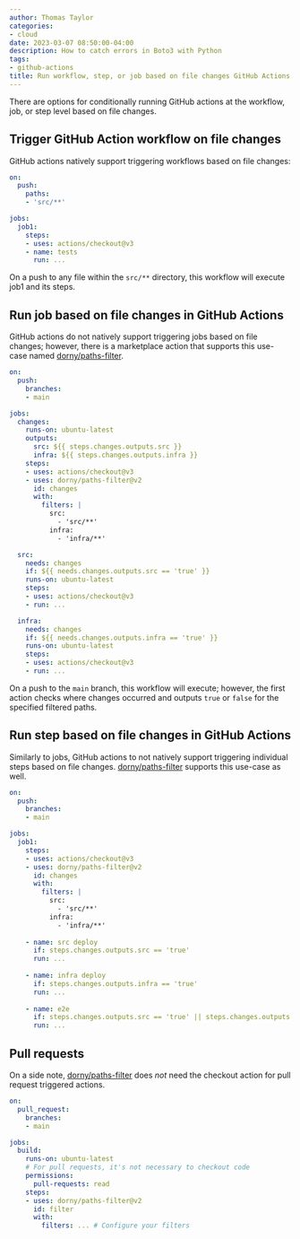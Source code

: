 ```yaml
---
author: Thomas Taylor
categories:
- cloud
date: 2023-03-07 08:50:00-04:00
description: How to catch errors in Boto3 with Python
tags:
- github-actions
title: Run workflow, step, or job based on file changes GitHub Actions
---
```


There are options for conditionally running GitHub actions at the workflow, job, or step level based on file changes.

## Trigger GitHub Action workflow on file changes

GitHub actions natively support triggering workflows based on file changes:

```yaml
on:
  push:
    paths:
    - 'src/**'

jobs:
  job1:
    steps:
    - uses: actions/checkout@v3
    - name: tests
      run: ...
```

On a push to any file within the `src/**` directory, this workflow will execute job1 and its steps.

## Run job based on file changes in GitHub Actions

GitHub actions do not natively support triggering jobs based on file changes; however, there is a marketplace action that supports this use-case named [dorny/paths-filter](https://github.com/dorny/paths-filter).

```yaml
on:
  push:
    branches:
    - main

jobs:
  changes:
    runs-on: ubuntu-latest
    outputs:
      src: ${{ steps.changes.outputs.src }}
      infra: ${{ steps.changes.outputs.infra }}
    steps:
    - uses: actions/checkout@v3
    - uses: dorny/paths-filter@v2
      id: changes
      with:
        filters: |
          src:
            - 'src/**'
          infra:
            - 'infra/**'

  src:
    needs: changes
    if: ${{ needs.changes.outputs.src == 'true' }}
    runs-on: ubuntu-latest
    steps:
    - uses: actions/checkout@v3
    - run: ...

  infra:
    needs: changes
    if: ${{ needs.changes.outputs.infra == 'true' }}
    runs-on: ubuntu-latest
    steps:
    - uses: actions/checkout@v3
    - run: ...
```

On a push to the `main` branch, this workflow will execute; however, the first action checks where changes occurred and outputs `true` or `false` for the specified filtered paths.

## Run step based on file changes in GitHub Actions

Similarly to jobs, GitHub actions to not natively support triggering individual steps based on file changes. [dorny/paths-filter](https://github.com/dorny/paths-filter) supports this use-case as well.

```yaml
on:
  push:
    branches:
    - main

jobs:
  job1:
    steps:
    - uses: actions/checkout@v3
    - uses: dorny/paths-filter@v2
      id: changes
      with:
        filters: |
          src:
            - 'src/**'
          infra:
            - 'infra/**'
            
    - name: src deploy
      if: steps.changes.outputs.src == 'true'
      run: ...
      
    - name: infra deploy
      if: steps.changes.outputs.infra == 'true'
      run: ...
    
    - name: e2e
      if: steps.changes.outputs.src == 'true' || steps.changes.outputs.infra == 'true'
      run: ...
```

## Pull requests

On a side note, [dorny/paths-filter](https://github.com/dorny/paths-filter) does _not_ need the checkout action for pull request triggered actions.

```yaml
on:
  pull_request:
    branches:
    - main

jobs:
  build:
    runs-on: ubuntu-latest
    # For pull requests, it's not necessary to checkout code
    permissions:
      pull-requests: read
    steps:
    - uses: dorny/paths-filter@v2
      id: filter
      with:
        filters: ... # Configure your filters
```